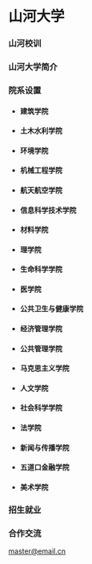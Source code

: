 # 山河大学

### 山河校训

### 山河大学简介

### 院系设置

- #### 建筑学院
- #### 土木水利学院
- #### 环境学院
- #### 机械工程学院
- #### 航天航空学院
- #### 信息科学技术学院
- #### 材料学院
- #### 理学院
- #### 生命科学学院
- #### 医学院
- #### 公共卫生与健康学院
- #### 经济管理学院
- #### 公共管理学院
- #### 马克思主义学院
- #### 人文学院
- #### 社会科学学院
- #### 法学院
- #### 新闻与传播学院
- #### 五道口金融学院
- #### 美术学院

### 招生就业

### 合作交流

master@email.cn
